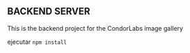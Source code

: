 
##  BACKEND SERVER ##

This is the backend project for the CondorLabs image gallery

ejecutar ```npm install```
